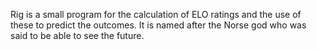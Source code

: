 Rig is a small program for the calculation of ELO ratings and the use of these to predict the outcomes.
It is named after the Norse god who was said to be able to see the future.

